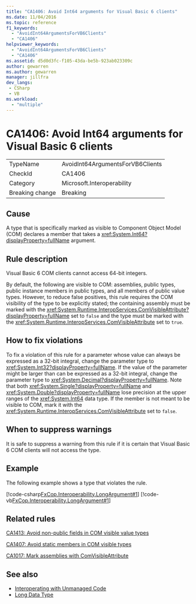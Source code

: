 ```yaml
---
title: "CA1406: Avoid Int64 arguments for Visual Basic 6 clients"
ms.date: 11/04/2016
ms.topic: reference
f1_keywords:
  - "AvoidInt64ArgumentsForVB6Clients"
  - "CA1406"
helpviewer_keywords:
  - "AvoidInt64ArgumentsForVB6Clients"
  - "CA1406"
ms.assetid: d5d0d3fc-f105-43da-be5b-923ab023309c
author: gewarren
ms.author: gewarren
manager: jillfra
dev_langs:
 - CSharp
 - VB
ms.workload:
  - "multiple"
---
```

# CA1406: Avoid Int64 arguments for Visual Basic 6 clients

|||
|-|-|
|TypeName|AvoidInt64ArgumentsForVB6Clients|
|CheckId|CA1406|
|Category|Microsoft.Interoperability|
|Breaking change|Breaking|

## Cause
A type that is specifically marked as visible to Component Object Model (COM) declares a member that takes a <xref:System.Int64?displayProperty=fullName> argument.

## Rule description
Visual Basic 6 COM clients cannot access 64-bit integers.

By default, the following are visible to COM: assemblies, public types, public instance members in public types, and all members of public value types. However, to reduce false positives, this rule requires the COM visibility of the type to be explicitly stated; the containing assembly must be marked with the <xref:System.Runtime.InteropServices.ComVisibleAttribute?displayProperty=fullName> set to `false` and the type must be marked with the <xref:System.Runtime.InteropServices.ComVisibleAttribute> set to `true`.

## How to fix violations
To fix a violation of this rule for a parameter whose value can always be expressed as a 32-bit integral, change the parameter type to <xref:System.Int32?displayProperty=fullName>. If the value of the parameter might be larger than can be expressed as a 32-bit integral, change the parameter type to <xref:System.Decimal?displayProperty=fullName>. Note that both <xref:System.Single?displayProperty=fullName> and <xref:System.Double?displayProperty=fullName> lose precision at the upper ranges of the <xref:System.Int64> data type. If the member is not meant to be visible to COM, mark it with the <xref:System.Runtime.InteropServices.ComVisibleAttribute> set to `false`.

## When to suppress warnings
It is safe to suppress a warning from this rule if it is certain that Visual Basic 6 COM clients will not access the type.

## Example
The following example shows a type that violates the rule.

[!code-csharp[FxCop.Interoperability.LongArgument#1](../code-quality/codesnippet/CSharp/ca1406-avoid-int64-arguments-for-visual-basic-6-clients_1.cs)]
[!code-vb[FxCop.Interoperability.LongArgument#1](../code-quality/codesnippet/VisualBasic/ca1406-avoid-int64-arguments-for-visual-basic-6-clients_1.vb)]

## Related rules
[CA1413: Avoid non-public fields in COM visible value types](../code-quality/ca1413-avoid-non-public-fields-in-com-visible-value-types.md)

[CA1407: Avoid static members in COM visible types](../code-quality/ca1407-avoid-static-members-in-com-visible-types.md)

[CA1017: Mark assemblies with ComVisibleAttribute](../code-quality/ca1017-mark-assemblies-with-comvisibleattribute.md)

## See also

- [Interoperating with Unmanaged Code](/dotnet/framework/interop/index)
- [Long Data Type](/dotnet/visual-basic/language-reference/data-types/long-data-type)